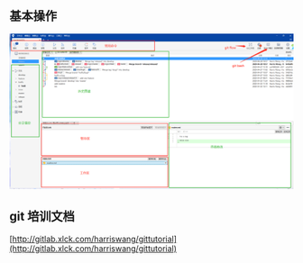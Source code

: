 ## 基本操作

![](./../../img/sourcetree/base_operation.png)


## git 培训文档

[http://gitlab.xlck.com/harriswang/gittutorial](http://gitlab.xlck.com/harriswang/gittutorial)